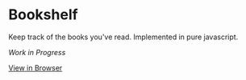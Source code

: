 # Bookshelf

Keep track of the books you've read. Implemented in pure javascript.

*Work in Progress*

[View in Browser](https://shivamsaigupta.github.io/bookshelf/)
